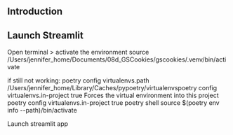## Introduction

## Launch Streamlit
Open terminal > 
activate the environment
source /Users/jennifer_home/Documents/08d_GSCookies/gscookies/.venv/bin/activate

if still not working:
poetry config virtualenvs.path
/Users/jennifer_home/Library/Caches/pypoetry/virtualenvspoetry config virtualenvs.in-project true
Forces the virtual environment into this project
poetry config virtualenvs.in-project true
poetry shell
source $(poetry env info --path)/bin/activate

Launch streamlit app